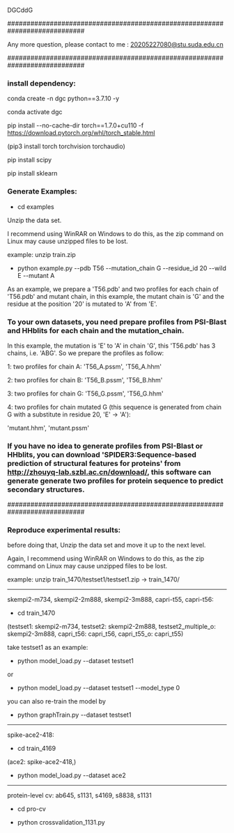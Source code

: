 

DGCddG

############################################################################

Any more question, please contact to me : 20205227080@stu.suda.edu.cn

############################################################################

### install dependency:

conda create -n dgc python==3.7.10 -y

conda activate dgc

pip install  --no-cache-dir torch==1.7.0+cu110 -f  https://download.pytorch.org/whl/torch_stable.html

(pip3 install torch torchvision torchaudio)

pip install scipy

pip install sklearn


### Generate Examples:
- cd examples

Unzip the data set. 

I recommend using WinRAR on Windows to do this, as the zip command on Linux may cause unzipped files to be lost.

example: unzip train.zip

- python example.py --pdb T56 --mutation_chain G --residue_id 20 --wild E --mutant A

As an example, we prepare a 'T56.pdb' and two profiles for each chain of 'T56.pdb' and mutant chain, in this example, the mutant chain is 'G' and the residue 
at the position '20' is mutated to 'A' from 'E'.

### To your own datasets, you need prepare profiles from PSI-Blast and HHblits for each chain and the mutation_chain.
In this example, the mutation is 'E' to 'A' in chain 'G', this 'T56.pdb' has 3 chains, i.e. 'ABG'. So we prepare the profiles as follow:

1: two profiles for chain A:
'T56_A.pssm',
'T56_A.hhm'

2: two profiles for chain B:
'T56_B.pssm',
'T56_B.hhm'

3: two profiles for chain G:
'T56_G.pssm',
'T56_G.hhm'

4: two profiles for chain mutated G (this sequence is generated from chain G with a substitute in residue 20, 'E' -> 'A'):

'mutant.hhm',
'mutant.pssm'

### If you have no idea to generate profiles from PSI-Blast or HHblits, you can download 'SPIDER3:Sequence-based prediction of structural features for proteins' from http://zhouyq-lab.szbl.ac.cn/download/, this software can generate generate two profiles for protein sequence to predict secondary structures.

############################################################################

### Reproduce experimental results: 

before doing that, Unzip the data set and move it up to the next level. 

Again, I recommend using WinRAR on Windows to do this, as the zip command on Linux may cause unzipped files to be lost.

example: unzip train_1470/testset1/testset1.zip -> train_1470/

----------------------------------------------------------------------------
skempi2-m734, skempi2-2m888, skempi2-3m888, capri-t55, capri-t56:

- cd train_1470

(testset1: skempi2-m734, testset2: skempi2-2m888, testset2_multiple_o: skempi2-3m888, capri_t56: capri_t56, capri_t55_o: capri_t55)

take testset1 as an example:

- python model_load.py --dataset testset1

or

- python model_load.py --dataset testset1 --model_type 0

you can also re-train the model by

- python graphTrain.py --dataset testset1

----------------------------------------------------------------------------

spike-ace2-418:

- cd train_4169

(ace2: spike-ace2-418,)

- python model_load.py --dataset ace2

----------------------------------------------------------------------------

protein-level cv: ab645, s1131, s4169, s8838, s1131

- cd pro-cv

- python crossvalidation_1131.py




